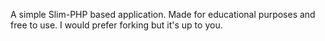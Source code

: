 A simple Slim-PHP based application. Made for educational purposes and free to use. I would prefer forking but it's up to you.